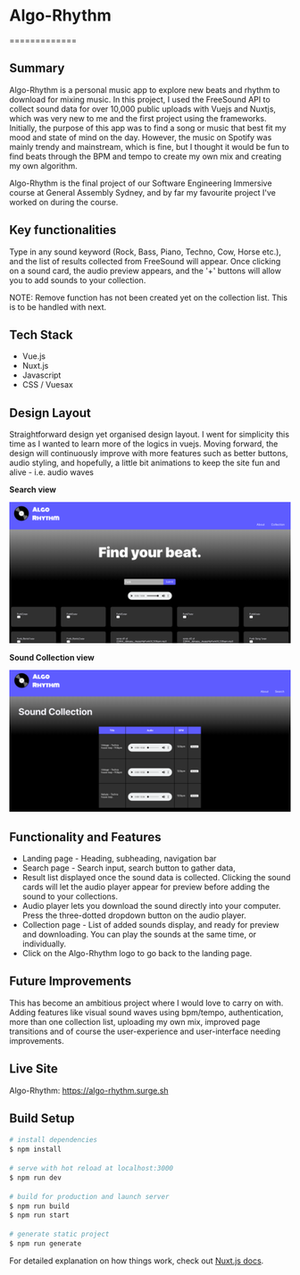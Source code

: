 # Algo-Rhythm
=============

## Summary

Algo-Rhythm is a personal music app to explore new beats and rhythm to download for mixing music. In this project, I used the FreeSound API to collect sound data for over 10,000 public uploads with Vuejs and Nuxtjs, which was very new to me and the first project using the frameworks. Initially, the purpose of this app was to find a song or music that best fit my mood and state of mind on the day. However, the music on Spotify was mainly trendy and mainstream, which is fine, but I thought it would be fun to find beats through the BPM and tempo to create my own mix and creating my own algorithm.

Algo-Rhythm is the final project of our Software Engineering Immersive course at General Assembly Sydney, and by far my favourite project I've worked on during the course.

## Key functionalities

Type in any sound keyword (Rock, Bass, Piano, Techno, Cow, Horse etc.), and the list of results collected from FreeSound will appear. Once clicking on a sound card, the audio preview appears, and the '+' buttons will allow you to add sounds to your collection.

NOTE: Remove function has not been created yet on the collection list. This is to be handled with next.

## Tech Stack

* Vue.js
* Nuxt.js
* Javascript
* CSS / Vuesax

## Design Layout

Straightforward design yet organised design layout. I went for simplicity this time as I wanted to learn more of the logics in vuejs. Moving forward, the design will continuously improve with more features such as better buttons, audio styling, and hopefully, a little bit animations to keep the site fun and alive - i.e. audio waves

**Search view**

![on large external screen](assets/search-page.png)

**Sound Collection view**

![On macbook 13inch screen](assets/collection-page.png)


## Functionality and Features

* Landing page - Heading, subheading, navigation bar
* Search page - Search input, search button to gather data,
* Result list displayed once the sound data is collected. Clicking the sound cards will let the audio player appear for preview before adding the sound to your collections.
* Audio player lets you download the sound directly into your computer. Press the three-dotted dropdown button on the audio player.
* Collection page - List of added sounds display, and ready for preview and downloading. You can play the sounds at the same time, or individually.
* Click on the Algo-Rhythm logo to go back to the landing page.

## Future Improvements

This has become an ambitious project where I would love to carry on with. Adding features like visual sound waves using bpm/tempo, authentication, more than one collection list, uploading my own mix, improved page transitions and of course the user-experience and user-interface needing improvements.

## Live Site

Algo-Rhythm: https://algo-rhythm.surge.sh

## Build Setup

```bash
# install dependencies
$ npm install

# serve with hot reload at localhost:3000
$ npm run dev

# build for production and launch server
$ npm run build
$ npm run start

# generate static project
$ npm run generate
```

For detailed explanation on how things work, check out [Nuxt.js docs](https://nuxtjs.org).
